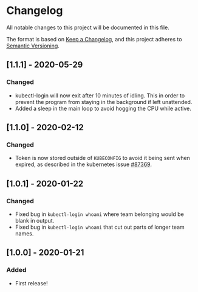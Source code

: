 # Changelog
All notable changes to this project will be documented in this file.

The format is based on [Keep a Changelog](https://keepachangelog.com/en/1.0.0/),
and this project adheres to [Semantic Versioning](https://semver.org/spec/v2.0.0.html).

## [1.1.1] - 2020-05-29
### Changed
- kubectl-login will now exit after 10 minutes of idling. This in order to prevent the program from staying in the 
  background if left unattended.
- Added a sleep in the main loop to avoid hogging the CPU while active.

## [1.1.0] - 2020-02-12
### Changed
- Token is now stored outside of `KUBECONFIG` to avoid it being sent when expired, as described in the kubernetes issue
  [#87369](https://github.com/kubernetes/kubernetes/issues/87369).

## [1.0.1] - 2020-01-22
### Changed
- Fixed bug in `kubectl-login whoami` where team belonging would be blank in output.
- Fixed bug in `kubectl-login whoami` that cut out parts of longer team names.

## [1.0.0] - 2020-01-21
### Added
- First release!
